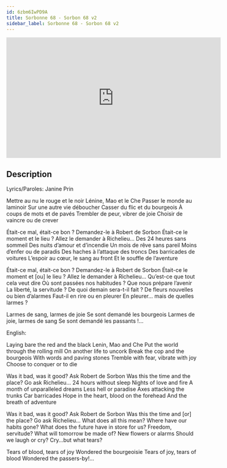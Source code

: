 ```yaml
---
id: 6zbm6IwPD9A
title: Sorbonne 68 - Sorbon 68 v2
sidebar_label: Sorbonne 68 - Sorbon 68 v2
---
```


<iframe
  width="560"
  height="315"
  src="https://www.youtube.com/embed/6zbm6IwPD9A"
  title="YouTube video player"
  frameborder="0"
  allow="accelerometer; autoplay; clipboard-write; encrypted-media; gyroscope; picture-in-picture; web-share"
  referrerpolicy="strict-origin-when-cross-origin"
  allowfullscreen
></iframe>

## Description

Lyrics/Paroles: Janine Prin

Mettre au nu le rouge et le noir
Lénine, Mao et le Che
Passer le monde au laminoir
Sur une autre vie déboucher
Casser du flic et du bourgeois
À coups de mots et de pavés
Trembler de peur, vibrer de joie
Choisir de vaincre ou de crever
 
Était-ce mal, était-ce bon ?
Demandez-le à Robert de Sorbon
Était-ce le moment et le lieu ?
Allez le demander à Richelieu...
Des 24 heures sans sommeil
Des nuits d’amour et d’incendie
Un mois de rêve sans pareil
Moins d’enfer ou de paradis
Des haches à l’attaque des troncs
Des barricades de voitures
L’espoir au cœur, le sang au front
Et le souffle de l’aventure
 
Était-ce mal, était-ce bon ?
Demandez-le à Robert de Sorbon
Était-ce le moment et [ou] le lieu ?
Allez le demander à Richelieu...
Qu’est-ce que tout cela veut dire
Où sont passées nos habitudes ?
Que nous prépare l’avenir
La liberté, la servitude ?
De quoi demain sera-t-il fait ?
De fleurs nouvelles ou bien d’alarmes
Faut-il en rire ou en pleurer
En pleurer... mais de quelles larmes ?

Larmes de sang, larmes de joie
Se sont demandé les bourgeois
Larmes de joie, larmes de sang
Se sont demandé les passants !...

English:

Laying bare the red and the black
Lenin, Mao and Che
Put the world through the rolling mill
On another life to uncork
Break the cop and the bourgeois
With words and paving stones
Tremble with fear, vibrate with joy
Choose to conquer or to die

Was it bad, was it good?
Ask Robert de Sorbon
Was this the time and the place?
Go ask Richelieu...
24 hours without sleep
Nights of love and fire
A month of unparalleled dreams
Less hell or paradise
Axes attacking the trunks
Car barricades
Hope in the heart, blood on the forehead
And the breath of adventure

Was it bad, was it good?
Ask Robert de Sorbon
Was this the time and [or] the place?
Go ask Richelieu...
What does all this mean?
Where have our habits gone?
What does the future have in store for us?
Freedom, servitude?
What will tomorrow be made of?
New flowers or alarms
Should we laugh or cry?
Cry...but what tears?

Tears of blood, tears of joy
Wondered the bourgeoisie
Tears of joy, tears of blood
Wondered the passers-by!...
